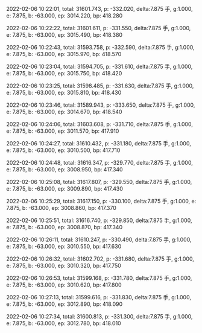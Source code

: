 2022-02-06 10:22:01, total: 31601.743, p: -332.020, delta:7.875 手, g:1.000, e: 7.875, b: -63.000, ep: 3014.220, bp: 418.280

2022-02-06 10:22:22, total: 31601.611, p: -331.550, delta:7.875 手, g:1.000, e: 7.875, b: -63.000, ep: 3015.490, bp: 418.380

2022-02-06 10:22:43, total: 31593.758, p: -332.590, delta:7.875 手, g:1.000, e: 7.875, b: -63.000, ep: 3015.970, bp: 418.570

2022-02-06 10:23:04, total: 31594.705, p: -331.610, delta:7.875 手, g:1.000, e: 7.875, b: -63.000, ep: 3015.750, bp: 418.420

2022-02-06 10:23:25, total: 31598.485, p: -331.630, delta:7.875 手, g:1.000, e: 7.875, b: -63.000, ep: 3015.810, bp: 418.430

2022-02-06 10:23:46, total: 31589.943, p: -333.650, delta:7.875 手, g:1.000, e: 7.875, b: -63.000, ep: 3014.670, bp: 418.540

2022-02-06 10:24:06, total: 31603.608, p: -331.710, delta:7.875 手, g:1.000, e: 7.875, b: -63.000, ep: 3011.570, bp: 417.910

2022-02-06 10:24:27, total: 31610.432, p: -331.180, delta:7.875 手, g:1.000, e: 7.875, b: -63.000, ep: 3010.500, bp: 417.710

2022-02-06 10:24:48, total: 31616.347, p: -329.770, delta:7.875 手, g:1.000, e: 7.875, b: -63.000, ep: 3008.950, bp: 417.340

2022-02-06 10:25:08, total: 31617.807, p: -329.550, delta:7.875 手, g:1.000, e: 7.875, b: -63.000, ep: 3009.890, bp: 417.430

2022-02-06 10:25:29, total: 31617.150, p: -330.100, delta:7.875 手, g:1.000, e: 7.875, b: -63.000, ep: 3008.860, bp: 417.370

2022-02-06 10:25:51, total: 31616.740, p: -329.850, delta:7.875 手, g:1.000, e: 7.875, b: -63.000, ep: 3008.870, bp: 417.340

2022-02-06 10:26:11, total: 31610.247, p: -330.490, delta:7.875 手, g:1.000, e: 7.875, b: -63.000, ep: 3010.550, bp: 417.630

2022-02-06 10:26:32, total: 31602.702, p: -331.680, delta:7.875 手, g:1.000, e: 7.875, b: -63.000, ep: 3010.320, bp: 417.750

2022-02-06 10:26:53, total: 31599.168, p: -331.780, delta:7.875 手, g:1.000, e: 7.875, b: -63.000, ep: 3010.620, bp: 417.800

2022-02-06 10:27:13, total: 31599.616, p: -331.830, delta:7.875 手, g:1.000, e: 7.875, b: -63.000, ep: 3012.890, bp: 418.090

2022-02-06 10:27:34, total: 31600.813, p: -331.300, delta:7.875 手, g:1.000, e: 7.875, b: -63.000, ep: 3012.780, bp: 418.010